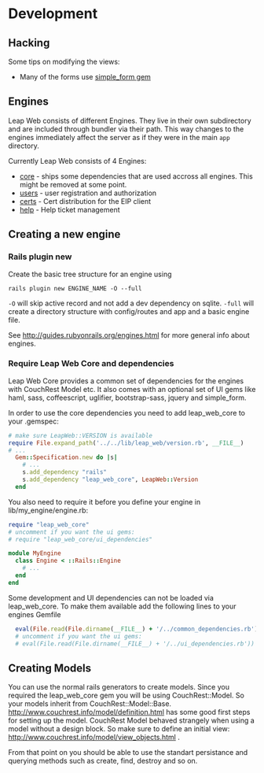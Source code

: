 # Development #

## Hacking ##

Some tips on modifying the views:

* Many of the forms use [simple_form gem](https://github.com/plataformatec/simple_form)

## Engines ##

Leap Web consists of different Engines. They live in their own subdirectory and are included through bundler via their path. This way changes to the engines immediately affect the server as if they were in the main `app` directory.

Currently Leap Web consists of 4 Engines:

* [core](https://github.com/leapcode/leap_web/blob/master/core) - ships some dependencies that are used accross all engines. This might be removed at some point.
* [users](https://github.com/leapcode/leap_web/blob/master/users) - user registration and authorization
* [certs](https://github.com/leapcode/leap_web/blob/master/certs) - Cert distribution for the EIP client
* [help](https://github.com/leapcode/leap_web/blob/master/help) - Help ticket management

## Creating a new engine ##

### Rails plugin new ###

Create the basic tree structure for an engine using
```
rails plugin new ENGINE_NAME -O --full
```

`-O` will skip active record and not add a dev dependency on sqlite.
`-full` will create a directory structure with config/routes and app and a basic engine file.

See http://guides.rubyonrails.org/engines.html for more general info about engines.

### Require Leap Web Core and dependencies ###

Leap Web Core provides a common set of dependencies for the engines with CouchRest Model etc.
It also comes with an optional set of UI gems like haml, sass, coffeescript, uglifier, bootstrap-sass, jquery and simple_form.

In order to use the core dependencies you need to add leap_web_core to your .gemspec:
```ruby
# make sure LeapWeb::VERSION is available
require File.expand_path('../../lib/leap_web/version.rb', __FILE__)
# ...
  Gem::Specification.new do |s|
    # ...
    s.add_dependency "rails"
    s.add_dependency "leap_web_core", LeapWeb::Version
  end
```

You also need to require it before you define your engine in lib/my_engine/engine.rb:
```ruby
require "leap_web_core"
# uncomment if you want the ui gems:
# require "leap_web_core/ui_dependencies"

module MyEngine
  class Engine < ::Rails::Engine
    # ...
  end
end
```

Some development and UI dependencies can not be loaded via leap_web_core. To make them available add the following lines to your engines Gemfile

```ruby
  eval(File.read(File.dirname(__FILE__) + '/../common_dependencies.rb'))
  # uncomment if you want the ui gems:
  # eval(File.read(File.dirname(__FILE__) + '/../ui_dependencies.rb'))
```

## Creating Models ##

You can use the normal rails generators to create models. Since you required the leap_web_core gem you will be using CouchRest::Model. So your models inherit from CouchRest::Model::Base.
http://www.couchrest.info/model/definition.html has some good first steps for setting up the model.
CouchRest Model behaved strangely when using a model without a design block. So make sure to define an initial view: http://www.couchrest.info/model/view_objects.html .

From that point on you should be able to use the standart persistance and querying methods such as create, find, destroy and so on.


